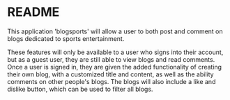 # README

This application 'blogsports' will allow a user to both post and comment on blogs dedicated to sports entertainment.

These features will only be available to a user who signs into their account, but as a guest user, they are still able to view blogs and read comments. Once a user is signed in, they are given the added functionality of creating their own blog, with a customized title and content, as well as the ability comments on other people's blogs. The blogs will also include a like and dislike button, which can be used to filter all blogs.
